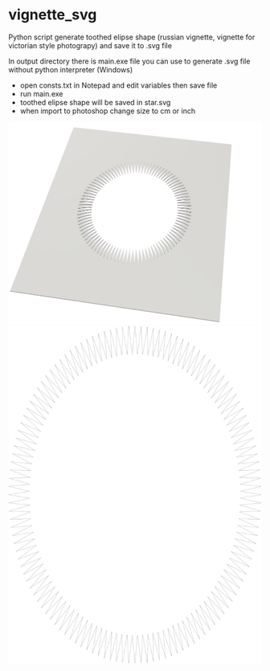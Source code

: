 # vignette_svg

Python script generate toothed elipse shape (russian vignette, vignette for victorian style photograpy) and save it to .svg file

In output directory there is main.exe file you can use to generate .svg file without python interpreter (Windows)
  - open consts.txt in Notepad and edit variables then save file
  - run main.exe
  - toothed elipse shape will be saved in star.svg
  - when import to photoshop change size to cm or inch

![alt text](https://github.com/werderes/vignette/blob/master/vignette.png?raw=true)
![#c5f015](https://github.com/werderes/vignette_svg/blob/master/star.svg)
